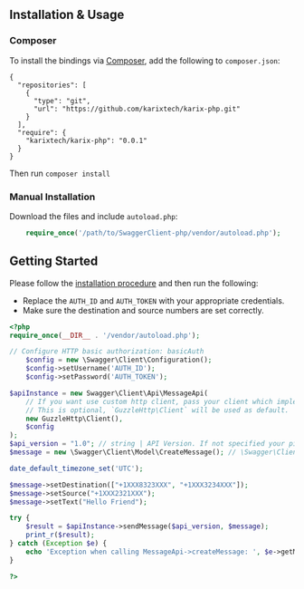 ## Installation & Usage
### Composer

To install the bindings via [Composer](http://getcomposer.org/), add the following to `composer.json`:

```
{
  "repositories": [
    {
      "type": "git",
      "url": "https://github.com/karixtech/karix-php.git"
    }
  ],
  "require": {
    "karixtech/karix-php": "0.0.1"
  }
}
```

Then run `composer install`

### Manual Installation

Download the files and include `autoload.php`:

```php
    require_once('/path/to/SwaggerClient-php/vendor/autoload.php');
```


## Getting Started

Please follow the [installation procedure](#installation--usage) and then run the following:

- Replace the `AUTH_ID` and `AUTH_TOKEN` with your appropriate credentials.
- Make sure the destination and source numbers are set correctly.

```php
<?php
require_once(__DIR__ . '/vendor/autoload.php');

// Configure HTTP basic authorization: basicAuth
    $config = new \Swagger\Client\Configuration();
    $config->setUsername('AUTH_ID');
    $config->setPassword('AUTH_TOKEN');

$apiInstance = new Swagger\Client\Api\MessageApi(
    // If you want use custom http client, pass your client which implements `GuzzleHttp\ClientInterface`.
    // This is optional, `GuzzleHttp\Client` will be used as default.
    new GuzzleHttp\Client(),
    $config
);
$api_version = "1.0"; // string | API Version. If not specified your pinned verison is used.
$message = new \Swagger\Client\Model\CreateMessage(); // \Swagger\Client\Model\CreateAccount | Subaccount object

date_default_timezone_set('UTC');

$message->setDestination(["+1XXX8323XXX", "+1XXX3234XXX"]);
$message->setSource("+1XXX2321XXX");
$message->setText("Hello Friend");

try {
    $result = $apiInstance->sendMessage($api_version, $message);
    print_r($result);
} catch (Exception $e) {
    echo 'Exception when calling MessageApi->createMessage: ', $e->getMessage(), PHP_EOL;
}

?>

```
